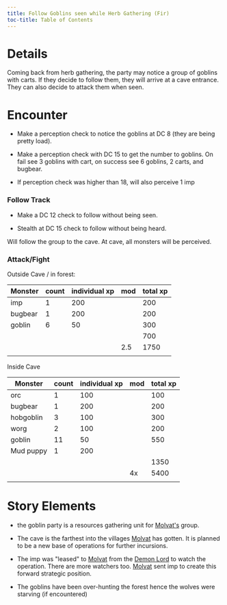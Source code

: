 ```yaml
---
title: Follow Goblins seen while Herb Gathering (Fir)
toc-title: Table of Contents
---
```


# Details

Coming back from herb gathering, the party may notice a group of goblins with carts. If they decide to follow them, they will arrive at a cave entrance. They can also decide to attack them when seen.

# Encounter

- Make a perception check to notice the goblins at DC 8 (they are being pretty load).

- Make a perception check with DC 15 to get the number to goblins. On fail see 3 goblins with cart, on success see 6 goblins, 2 carts, and bugbear.

- If perception check was higher than 18, will also perceive 1 imp

### Follow Track

- Make a DC 12 check to follow without being seen.

- Stealth at DC 15 check to follow without being heard.

Will follow the group to the cave. At cave, all monsters will be perceived.

### Attack/Fight

Outside Cave / in forest:

| Monster | count | individual xp | mod | total xp |
|---------|-------|---------------|-----|----------|
| imp     | 1     | 200           |     | 200      |
| bugbear | 1     | 200           |     | 200      |
| goblin  | 6     | 50            |     | 300      |
|         |       |               |     | 700      |
|         |       |               | 2.5 | 1750     |
|         |       |               |     |          |


Inside Cave

| Monster   | count | individual xp | mod | total xp |
|-----------|-------|---------------|-----|----------|
| orc       | 1     | 100           |     | 100      |
| bugbear   | 1     | 200           |     | 200      |
| hobgoblin | 3     | 100           |     | 300      |
| worg      | 2     | 100           |     | 200      |
| goblin    | 11    | 50            |     | 550      |
| Mud puppy | 1     | 200           |     |          |
|           |       |               |     | 1350     |
|           |       |               | 4x  | 5400     |
|           |       |               |     |          |


# Story Elements

- the goblin party is a resources gathering unit for [Molvat's](../../characters/molvat.md) group.

- The cave is the farthest into the villages [Molvat](../../characters/molvat.md) has gotten. It is planned to be a new base of operations for further incursions. 

- The imp was "leased" to [Molvat](../../characters/molvat.md) from the [Demon Lord](../../setting-world/demon-lord.md) to watch the operation. There are more watchers too. [Molvat](../../characters/molvat.md) sent imp to create this forward strategic position.

- The goblins have been over-hunting the forest hence the wolves were starving (if encountered)

